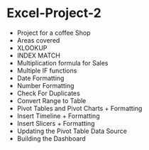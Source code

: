 # Excel-Project-2
 - Project for a coffee Shop
 - Areas covered
 - XLOOKUP
 - INDEX MATCH
 - Multiplication formula for Sales
 - Multiple IF functions
 - Date Formatting
 - Number Formatting
 - Check For Duplicates
 - Convert Range to Table
 - Pivot Tables and Pivot Charts + Formatting
 - Insert Timeline + Formatting
 - Insert Slicers + Formatting
 - Updating the Pivot Table Data Source
 - Building the Dashboard
